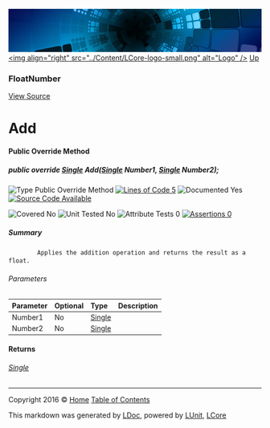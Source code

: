 ![](../Content/LCore-banner-small.png "")
[&lt;img align=&quot;right&quot; src=&quot;../Content/LCore-logo-small.png&quot; alt=&quot;Logo&quot; /&gt;](../../README.md)
[Up](FloatNumber.md)

### FloatNumber
[View Source](../Numbers/FloatNumber.cs)

# Add

#### Public Override Method

##### public override <a href="https://msdn.microsoft.com/en-us/library/system.single.aspx" alt="">Single</a> Add(<a href="https://msdn.microsoft.com/en-us/library/system.single.aspx" alt="">Single</a> Number1, <a href="https://msdn.microsoft.com/en-us/library/system.single.aspx" alt="">Single</a> Number2);

![Type Public Override Method](http://b.repl.ca/v1/Type-Public%20Override%20Method-Blue.png "") [![Lines of Code 5](http://b.repl.ca/v1/Lines%20of%20Code-5-blue.png "")](../Numbers/FloatNumber.cs#L72)    ![Documented Yes](http://b.repl.ca/v1/Documented-Yes-brightgreen.png "") [![Source Code Available](http://b.repl.ca/v1/Source%20Code-Available-brightgreen.png "")](../Numbers/FloatNumber.cs#L72)

![Covered No](http://b.repl.ca/v1/Covered-No-red.png "") ![Unit Tested No](http://b.repl.ca/v1/Unit%20Tested-No-lightgrey.png "") ![Attribute Tests 0](http://b.repl.ca/v1/Attribute%20Tests-0-lightgrey.png "") [![Assertions 0](http://b.repl.ca/v1/Assertions-0-lightgrey.png "")](../Numbers/FloatNumber.cs)

##### Summary

            Applies the addition operation and returns the result as a float.
            

###### Parameters

Parameter | Optional | Type | Description
:---  | :---  | :---  | :--- 
Number1 | No | [Single](https://msdn.microsoft.com/en-us/library/system.single.aspx) | 
Number2 | No | [Single](https://msdn.microsoft.com/en-us/library/system.single.aspx) | 


#### Returns

###### [Single](https://msdn.microsoft.com/en-us/library/system.single.aspx)



---

Copyright 2016 &copy; [Home](../../README.md) [Table of Contents](../../TableOfContents.md)

This markdown was generated by [LDoc](https://github.com/CodeSingularity/LDoc), powered by [LUnit](https://github.com/CodeSingularity/LUnit), [LCore](https://github.com/CodeSingularity/LCore)
